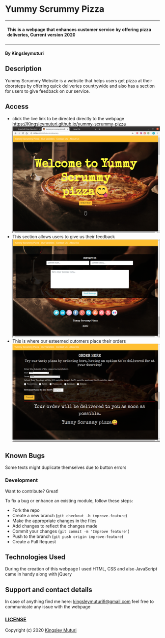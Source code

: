 # Yummy Scrummy Pizza
<table>
<tr>
<td>
  
#### This is a webpage that enhances customer service by offering pizza deliveries, Current version 2020
</table>
</tr>
</td>

#### By **Kingsleymuturi**
  
## Description
Yummy Scrummy Website is a website that helps users get pizza at their doorsteps by offering quick deliveries countrywide and also has a section for users to give feedback on our service.
## Access
* click the live link to be directed directly to the webpage
https://Kingsleymuturi.github.io/yummy-scrummy-pizza
![yummy scrummy pizza website](images/yummy.png)
* This section allows users to give us their feedback
![feedback section](images/feedback.png)
* This is where our esteemed cutomers place their orders
![Order placing section](images/order.png)
## Known Bugs
Some texts might duplicate themselves due to button errors
### Development
Want to contribute? Great!

To fix a bug or enhance an existing module, follow these steps:

- Fork the repo
- Create a new branch (`git checkout -b improve-feature`)
- Make the appropriate changes in the files
- Add changes to reflect the changes made
- Commit your changes (`git commit -m 'Improve feature'`)
- Push to the branch (`git push origin improve-feature`)
- Create a Pull Request 

## Technologies Used
During the creation of this webpage I used HTML, CSS and also JavaScript came in handy along with jQuery
## Support and contact details
In case of anything find me here: kingsleymuturi9@gmail.com feel free to communicate any issue with the webpage

### [LICENSE](https://github.com/Kingsleymuturi/yummy-srummy-pizza/blob/master/LICENSE)
Copyright (c) 2020 [Kingsley Muturi ](https://github.com/Kingsleymuturi)
